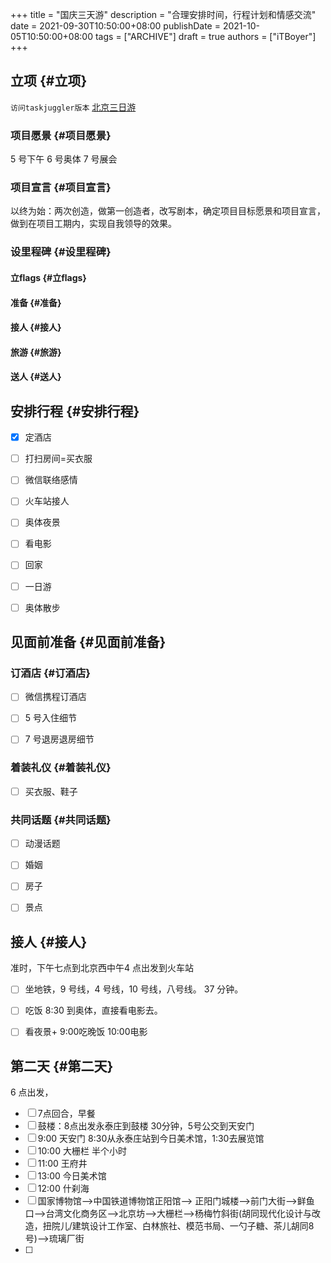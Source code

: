 +++
title = "国庆三天游"
description = "合理安排时间，行程计划和情感交流"
date = 2021-09-30T10:50:00+08:00
publishDate = 2021-10-05T10:50:00+08:00
tags = ["ARCHIVE"]
draft = true
authors = ["iTBoyer"]
+++

## 立项 {#立项}

`访问taskjuggler版本` [北京三日游](https://it-boyer.github.io/iDocs/taskjuggler/%E5%8C%97%E4%BA%AC%E4%B8%89%E6%97%A5%E6%B8%B8)  


### 项目愿景 {#项目愿景}

5 号下午 6 号奥体 7 号展会  


### 项目宣言 {#项目宣言}

以终为始：两次创造，做第一创造者，改写剧本，确定项目目标愿景和项目宣言，做到在项目工期内，实现自我领导的效果。  


### 设里程碑 {#设里程碑}


#### 立flags {#立flags}


#### 准备 {#准备}


#### 接人 {#接人}


#### 旅游 {#旅游}


#### 送人 {#送人}


## 安排行程 {#安排行程}

-   [X] 定酒店
-   [ ] 打扫房间=买衣服
-   [ ] 微信联络感情
-   [ ] 火车站接人
-   [ ] 奥体夜景
-   [ ] 看电影
-   [ ] 回家
-   [ ] 一日游
-   [ ] 奥体散步


## 见面前准备 {#见面前准备}


### 订酒店 {#订酒店}

-   [ ] 微信携程订酒店
-   [ ] 5 号入住细节
-   [ ] 7 号退房退房细节


### 着装礼仪 {#着装礼仪}

-   [ ] 买衣服、鞋子


### 共同话题 {#共同话题}

-   [ ] 动漫话题
-   [ ] 婚姻
-   [ ] 房子
-   [ ] 景点


## 接人 {#接人}

准时，下午七点到北京西中午4 点出发到火车站  

-   [ ] 坐地铁，9 号线，4 号线，10 号线，八号线。 37 分钟。
-   [ ] 吃饭 8:30 到奥体，直接看电影去。
-   [ ] 看夜景+ 9:00吃晚饭 10:00电影


## 第二天 {#第二天}

6 点出发，  

-   [ ] 7点回合，早餐
-   [ ] 鼓楼：8点出发永泰庄到鼓楼 30分钟，5号公交到天安门
-   [ ] 9:00 天安门 8:30从永泰庄站到今日美术馆，1:30去展览馆
-   [ ] 10:00 大栅栏 半个小时
-   [ ] 11:00 王府井
-   [ ] 13:00 今日美术馆
-   [ ] 12:00 什刹海
-   [ ] 国家博物馆-->中国铁道博物馆正阳馆--> 正阳门城楼-->前门大街-->鲜鱼口-->台湾文化商务区-->北京坊-->大栅栏-->杨梅竹斜街(胡同现代化设计与改造，扭院儿/建筑设计工作室、白林旅社、模范书局、一勺子糖、茶儿胡同8号)-->琉璃厂街
-   [ ]
